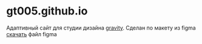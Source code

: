 # gt005.github.io
Адаптивный сайт для студии дизайна <a href="https://gt005.github.io/gravity/">gravity</a>. Сделан по макету из figma <a href="https://gt005.github.io/gravity/Gravity.fig">скачать</a> файл figma